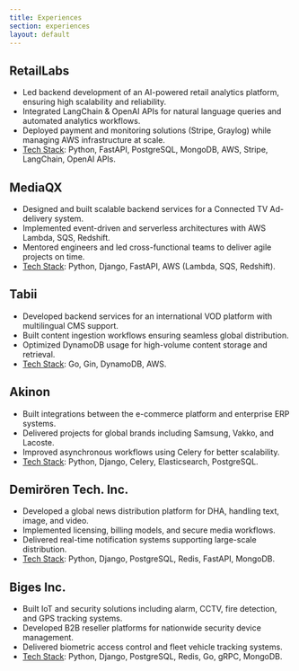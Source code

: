 ```yaml
---
title: Experiences
section: experiences
layout: default
---
```


<div class="hfeed">

<!-- RetailLabs. -->
  <div class="hentry post project-batch-title">
    <h2>RetailLabs</h2>
  </div>

  <div class="hentry post">
    <div class="entry-summary">
      <ul class="project-list">
        <li>Led backend development of an AI-powered retail analytics platform, ensuring high scalability and reliability.</li>
        <li>Integrated LangChain & OpenAI APIs for natural language queries and automated analytics workflows.</li>
        <li>Deployed payment and monitoring solutions (Stripe, Graylog) while managing AWS infrastructure at scale.</li>
        <li><a href="#" target="_blank">Tech Stack</a>: Python, FastAPI, PostgreSQL, MongoDB, AWS, Stripe, LangChain, OpenAI APIs.</li>
      </ul>
    </div>
  </div>

  <!-- MediaQX. -->
  <div class="hentry post project-batch-title">
    <h2>MediaQX</h2>
  </div>

  <div class="hentry post">
    <div class="entry-summary">
      <ul class="project-list">
        <li>Designed and built scalable backend services for a Connected TV Ad-delivery system.</li>
        <li>Implemented event-driven and serverless architectures with AWS Lambda, SQS, Redshift.</li>
        <li>Mentored engineers and led cross-functional teams to deliver agile projects on time.</li>
        <li><a href="#" target="_blank">Tech Stack</a>: Python, Django, FastAPI, AWS (Lambda, SQS, Redshift).</li>
    </ul>
    </div>
  </div>

  <!-- Tabii -->
  <div class="hentry post project-batch-title">
    <h2>Tabii</h2>
  </div>

  <div class="hentry post">
    <div class="entry-summary">
      <ul class="project-list">
          <li>Developed backend services for an international VOD platform with multilingual CMS support. </li>
          <li>Built content ingestion workflows ensuring seamless global distribution.</li>
          <li>Optimized DynamoDB usage for high-volume content storage and retrieval.</li>
          <li><a href="#" target="_blank">Tech Stack</a>: Go, Gin, DynamoDB, AWS.</li>
          </ul>
    </div>
  </div>

  <!-- Akinon -->
  <div class="hentry post project-batch-title">
    <h2>Akinon</h2>
  </div>

  <div class="hentry post">
    <div class="entry-summary">
      <ul class="project-list">
        <li>Built integrations between the e-commerce platform and enterprise ERP systems.</li>
        <li>Delivered projects for global brands including Samsung, Vakko, and Lacoste.</li>
        <li>Improved asynchronous workflows using Celery for better scalability.</li>
        <li><a href="#" target="_blank">Tech Stack</a>: Python, Django, Celery, Elasticsearch, PostgreSQL.</li>
          </ul>
      </ul>
    </div>
  </div>

  <!-- Demirören Tech. Inc.  -->
  <div class="hentry post project-batch-title">
    <h2>Demirören Tech. Inc.</h2>
  </div>

  <div class="hentry post">
    <div class="entry-summary">
      <ul class="project-list">
        <li>Developed a global news distribution platform for DHA, handling text, image, and video.</li>
        <li>Implemented licensing, billing models, and secure media workflows.</li>
        <li>Delivered real-time notification systems supporting large-scale distribution.</li>
        <li><a href="#" target="_blank">Tech Stack</a>: Python, Django, PostgreSQL, Redis, FastAPI, MongoDB.</li>
          </ul>
      </ul>
    </div>
  </div>

  <!-- Biges Inc -->
  <div class="hentry post project-batch-title">
    <h2>Biges Inc.</h2>
  </div>

  <div class="hentry post">
    <div class="entry-summary">
      <ul class="project-list">
        <li>Built IoT and security solutions including alarm, CCTV, fire detection, and GPS tracking systems.</li>
        <li>Developed B2B reseller platforms for nationwide security device management.</li>
        <li>Delivered biometric access control and fleet vehicle tracking systems.</li>
        <li><a href="#" target="_blank">Tech Stack</a>: Python, Django, PostgreSQL, Redis, Go, gRPC, MongoDB.</li>
          </ul>
      </ul>
    </div>
  </div>
